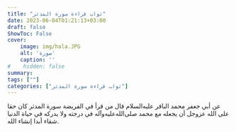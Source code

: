 ```yaml
---
title: "ثواب قراءة سورة المدثر"
date: 2023-06-04T01:21:13+03:00
draft: false
ShowToc: False
cover:
    image: img/hala.JPG
    alt: 'صورة'
    caption: ''
#    hidden: false
summary: 
tags: [""]
categories: ["ثواب قراءة سورة المدثر"]
---
```

عن
أبي جعفر محمد الباقر عليه‌السلام قال من قرأ في الفريضة سورة المدثر كان حقا
على الله عزوجل أن يجعله مع محمد صلى‌الله‌عليه‌وآله في درجته ولا يدركه في حياة
الدنيا شقاء أبدا إنشاء الله.

